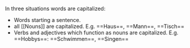 In three situations words are capitalized:
- Words starting a sentence.
- all [[Nouns]] are capitalized. E.g. ==Haus==, ==Mann==, ==Tisch==
- Verbs and adjectives which function as nouns are capitalized. E.g. ==Hobbys==: ==Schwimmen==, ==Singen==
